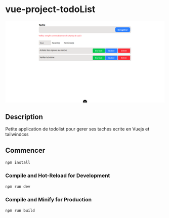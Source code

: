# vue-project-todoList
![Texte alternatif](public/img/overview.png)
## Description

Petite application de todolist pour gerer ses taches ecrite en Vuejs et tailwindcss

## Commencer

```sh
npm install
```

### Compile and Hot-Reload for Development

```sh
npm run dev
```

### Compile and Minify for Production

```sh
npm run build
```

